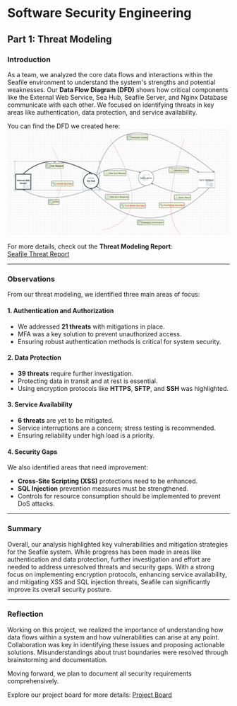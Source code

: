 # Software Security Engineering

## Part 1: Threat Modeling

### Introduction
As a team, we analyzed the core data flows and interactions within the Seafile environment to understand the system's strengths and potential weaknesses. Our **Data Flow Diagram (DFD)** shows how critical components like the External Web Service, Sea Hub, Seafile Server, and Nginx Database communicate with each other. We focused on identifying threats in key areas like authentication, data protection, and service availability.

You can find the DFD we created here:  
![Seafile DFD](https://github.com/gprasanthi9/Debug-Squad-Seafile/blob/main/DFD%20for%20Seafile%20OS/Seafile-dfd.jpeg) 


For more details, check out the **Threat Modeling Report**:  
[Seafile Threat Report](https://github.com/gprasanthi9/Debug-Squad-Seafile/blob/main/DFD%20for%20Seafile%20OS/SeafileDFDReport.htm)

---

### Observations
From our threat modeling, we identified three main areas of focus:

#### 1. Authentication and Authorization
- We addressed **21 threats** with mitigations in place.
- MFA was a key solution to prevent unauthorized access.
- Ensuring robust authentication methods is critical for system security.

#### 2. Data Protection
- **39 threats** require further investigation.
- Protecting data in transit and at rest is essential.
- Using encryption protocols like **HTTPS**, **SFTP**, and **SSH** was highlighted.

#### 3. Service Availability
- **6 threats** are yet to be mitigated.
- Service interruptions are a concern; stress testing is recommended.
- Ensuring reliability under high load is a priority.

#### 4. Security Gaps
We also identified areas that need improvement:
- **Cross-Site Scripting (XSS)** protections need to be enhanced.
- **SQL Injection** prevention measures must be strengthened.
- Controls for resource consumption should be implemented to prevent DoS attacks.

---

### Summary
Overall, our analysis highlighted key vulnerabilities and mitigation strategies for the Seafile system. While progress has been made in areas like authentication and data protection, further investigation and effort are needed to address unresolved threats and security gaps. With a strong focus on implementing encryption protocols, enhancing service availability, and mitigating XSS and SQL injection threats, Seafile can significantly improve its overall security posture.

---

### Reflection
Working on this project, we realized the importance of understanding how data flows within a system and how vulnerabilities can arise at any point. Collaboration was key in identifying these issues and proposing actionable solutions. Misunderstandings about trust boundaries were resolved through brainstorming and documentation.

Moving forward, we plan to document all security requirements comprehensively.


Explore our project board for more details:  [Project Board](https://github.com/users/gprasanthi9/projects/3/views/1)
